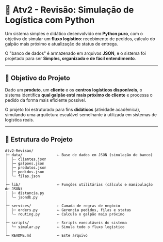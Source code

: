 # 🚚 **Atv2 - Revisão: Simulação de Logística com Python**

Um sistema simples e didático desenvolvido em **Python puro**, com o objetivo de simular um **fluxo logístico**: recebimento de pedidos, cálculo do galpão mais próximo e atualização de status de entrega.  

O "banco de dados" é armazenado em arquivos **JSON**, e o sistema foi projetado para ser **Simples, organizado e de fácil entendimento**.

---

## 🧭 **Objetivo do Projeto**

Dado um **produto**, um **cliente** e os **centros logísticos disponíveis**, o sistema identifica **qual galpão está mais próximo do cliente** e processa o pedido da forma mais eficiente possível.

O projeto foi estruturado para fins **didáticos** (atividade acadêmica), simulando uma arquitetura escalável semelhante à utilizada em sistemas de logística reais.

---

## 🧩 **Estrutura do Projeto**

```plaintext
Atv2-Revisao/
├─ data/                ← Base de dados em JSON (simulação de banco)
│  ├─ clientes.json
│  ├─ galpoes.json
│  ├─ produtos.json
│  ├─ pedidos.json
│  └─ filas.json
│
├─ lib/                 ← Funções utilitárias (cálculo e manipulação de JSON)
│  ├─ distancia.py
│  └─ jsondb.py
│
├─ services/            ← Camada de regras de negócio
│  ├─ orders.py         ← Gerencia pedidos, filas e status
│  └─ routing.py        ← Calcula o galpão mais próximo
│
├─ scripts/             ← Scripts executáveis do sistema
│  └─ simular.py        ← Simula todo o fluxo logístico
│
└─ README.md            ← Este arquivo

